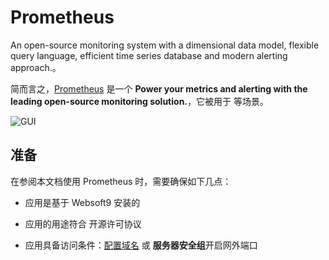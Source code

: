 # Prometheus

An open-source monitoring system with a dimensional data model, flexible query language, efficient time series database and modern alerting approach.。  

简而言之，[Prometheus](https://prometheus.io/) 是一个 **Power your metrics and alerting with the leading open-source monitoring solution.**，它被用于  等场景。   


![GUI](https://libs.websoft9.com/Websoft9/DocsPicture/zh/prometheus/prometheus-gui-websoft9.webp)


## 准备

在参阅本文档使用 Prometheus 时，需要确保如下几点：

- 应用是基于 Websoft9 安装的

- 应用的用途符合 [](https://some_license_url) 开源许可协议

- 应用具备访问条件：[配置域名](./guide/appsetdomain) 或 **服务器安全组**开启网外端口